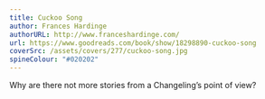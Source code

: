 ```yaml
---
title: Cuckoo Song
author: Frances Hardinge
authorURL: http://www.franceshardinge.com/
url: https://www.goodreads.com/book/show/18298890-cuckoo-song
coverSrc: /assets/covers/277/cuckoo-song.jpg
spineColour: "#020202"
---
```


Why are there not more stories from a Changeling’s point of view?
